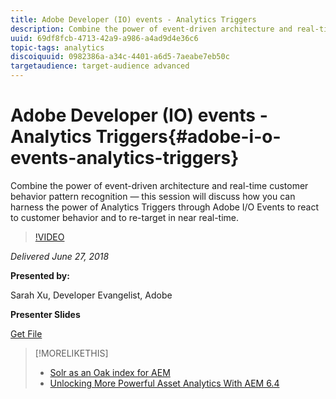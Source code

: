 ```yaml
---
title: Adobe Developer (IO) events - Analytics Triggers
description: Combine the power of event-driven architecture and real-time customer behavior pattern recognition - this session discusses how you can harness the power of Analytics Triggers through Adobe Developer (Adobe I/O) Events to react to customer behavior and to re-target in near real-time.
uuid: 69df8fcb-4713-42a9-a986-a4ad9d4e36c6
topic-tags: analytics
discoiquuid: 0982386a-a34c-4401-a6d5-7aeabe7eb50c
targetaudience: target-audience advanced
---
```


# Adobe Developer (IO) events - Analytics Triggers{#adobe-i-o-events-analytics-triggers}

Combine the power of event-driven architecture and real-time customer behavior pattern recognition — this session will discuss how you can harness the power of Analytics Triggers through Adobe I/O Events to react to customer behavior and to re-target in near real-time.

>[!VIDEO](https://video.tv.adobe.com/v/22809/?quality=9)

*Delivered June 27, 2018*

**Presented by:**

Sarah Xu, Developer Evangelist, Adobe

**Presenter Slides**

[Get File](assets/gems+6+27+18+adobe+io+analytics+triggers.pdf)

<!--
[Get back to the Overview](https://helpx.adobe.com/experience-manager/kt/eseminars/gems/aem-index.html)
-->

>[!MORELIKETHIS]
>
>* [Solr as an Oak index for AEM](solr-as-an-oak-index-for-aem.md)
>* [Unlocking More Powerful Asset Analytics With AEM 6.4](https://helpx.adobe.com/experience-manager/kt/eseminars/experience-insider/exp-asset-analytics-64.html)

<!-- this link is broken: >* [Getting the most out of digital interactions with AEM and Analytics](https://helpx.adobe.com/experience-manager/kt/eseminars/ask-the-expert/aem-getting-the-most-out-of-digital-interactions-with-aem-and-analytics.html) 
-->
